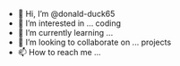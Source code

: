 - 👋 Hi, I’m @donald-duck65
- 👀 I’m interested in ... coding
- 🌱 I’m currently learning ...
- 💞️ I’m looking to collaborate on ... projects
- 📫 How to reach me ...

<!---
donald-duck65/donald-duck65 is a ✨ special ✨ repository because its `README.md` (this file) appears on your GitHub profile.
You can click the Preview link to take a look at your changes.
--->
